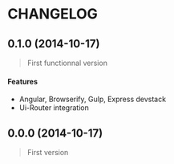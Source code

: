 # CHANGELOG

## 0.1.0 (2014-10-17)

> First functionnal version

#### Features

- Angular, Browserify, Gulp, Express devstack
- Ui-Router integration

## 0.0.0 (2014-10-17)

> First version
